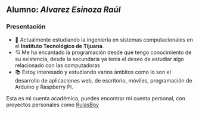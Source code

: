 ## Alumno: *Alvarez Esinoza Raúl*
### Presentación
- :school: Actualmente estudiando la ingeniería en sistemas computacionales en el **Instituto Tecnológico de Tijuana**.
- :cupid: Me ha encantado la programación desde que tengo conocimiento de su existencia, desde la secundaria ya tenía el deseo de estudiar algo relacionado con las computadoras
- :books: Estoy interesado y estudiando varios ámbitos como lo son el desarrollo de aplicaciones web, de escritorio, móviles, programación de Arduino y Raspberry Pi.



Esta es mi cuenta académica, puedes encontrar mi cuenta personal, con proyectos personales como [RulasBoy](https://github.com/RulasBoy)
